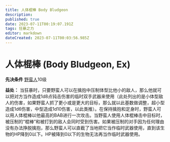 ```yaml
---
title: 人体棍棒 Body Bludgeon
description: 
published: true
date: 2023-07-11T00:19:07.191Z
tags: 狂暴之力
editor: markdown
dateCreated: 2023-07-11T00:03:56.985Z
---
```


# 人体棍棒 (Body Bludgeon, Ex)

**先决条件** [野蛮人](/野蛮人)10级

**益处：** 当狂暴时，只要野蛮人可以在擒抱中压制体型比他小的敌人，那么他就可以把对方当作造成1d8点钝击伤害的临时双手武器来使用（此处列出的是小体型敌人的伤害，如果野蛮人抓了更小或是更大的目标，那么就以此基数做调整，超小型造成1d6伤害，中型造成1d10伤害，以此类推）。在保持擒抱和定身时，野蛮人可以用人体棍棒以他最高的BAB进行一次攻击。当野蛮人使用人体棍棒击中目标时，被压制的“棍棒”和被打到的敌人会同时受到伤害。如果被压制的对手因为任何理由没有办法挣脱擒抱，那么野蛮人可以直截了当地把它当作临时武器使用，直到该生物的HP降到0以下。HP被降到0以下的生物无法再当作临时武器使用。
